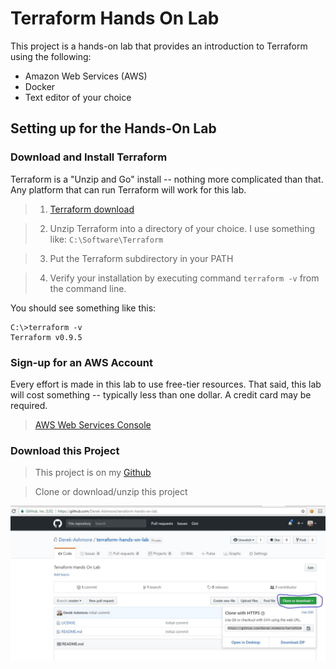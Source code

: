 # Terraform Hands On Lab

This project is a hands-on lab that provides an introduction to Terraform using
the following:

* Amazon Web Services (AWS)
* Docker
* Text editor of your choice

## Setting up for the Hands-On Lab

### Download and Install Terraform
Terraform is a "Unzip and Go" install -- nothing more complicated than that. Any platform
that can run Terraform will work for this lab.
> 1. [Terraform download](https://www.terraform.io/downloads.html)

> 2. Unzip Terraform into a directory of your choice. I use something like: ```C:\Software\Terraform```

> 3. Put the Terraform subdirectory in your PATH

> 4. Verify your installation by executing command ```terraform -v``` from the command line.

You should see something like this:
```
C:\>terraform -v
Terraform v0.9.5
```

### Sign-up for an AWS Account
Every effort is made in this lab to use free-tier resources. That said, this lab will
cost something -- typically less than one dollar.  A credit card may be required.
> [AWS Web Services Console](https://aws.amazon.com/)

### Download this Project
> This project is on my [Github](https://github.com/Derek-Ashmore/terraform-hands-on-lab)

> Clone or download/unzip this project

![Lab Download Screenshot](lab-download-screenshot.jpg)
